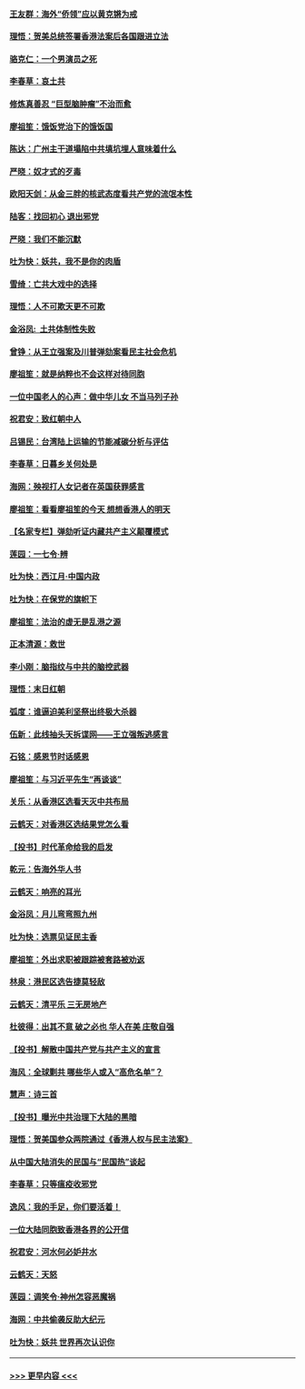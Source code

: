 #### [王友群：海外“侨领”应以黄克锵为戒](../pages/nsc993/n11706176.md?t=12080622) 
#### [理悟：贺美总统签署香港法案后各国跟进立法](../pages/nsc993/n11706853.md?t=12080622) 
#### [骆克仁：一个男演员之死](../pages/nsc993/n11706677.md?t=12080622) 
#### [李春草：哀土共](../pages/nsc993/n11706255.md?t=12080622) 
#### [修炼真善忍 “巨型脑肿瘤”不治而愈](../pages/nsc993/n11705340.md?t=12080622) 
#### [廖祖笙：饿饭党治下的饿饭国](../pages/nsc993/n11705085.md?t=12080622) 
#### [陈达：广州主干道塌陷中共填坑埋人意味着什么](../pages/nsc993/n11705046.md?t=12080622) 
#### [严晓：奴才式的歹毒](../pages/nsc993/n11704826.md?t=12080622) 
#### [欧阳天剑：从金三胖的核武态度看共产党的流氓本性](../pages/nsc993/n11702238.md?t=12080622) 
#### [陆客：找回初心 退出邪党](../pages/nsc993/n11702213.md?t=12080622) 
#### [严晓：我们不能沉默](../pages/nsc993/n11702110.md?t=12080622) 
#### [吐为快：妖共，我不是你的肉盾](../pages/nsc993/n11701366.md?t=12080622) 
#### [雪绮：亡共大戏中的选择](../pages/nsc993/n11699922.md?t=12080622) 
#### [理悟：人不可欺天更不可欺](../pages/nsc993/n11699657.md?t=12080622) 
#### [金浴凤:  土共体制性失败](../pages/nsc993/n11699361.md?t=12080622) 
#### [曾铮：从王立强案及川普弹劾案看民主社会危机](../pages/nsc993/n11699318.md?t=12080622) 
#### [廖祖笙：就是纳粹也不会这样对待同胞](../pages/nsc993/n11697658.md?t=12080622) 
#### [一位中国老人的心声：做中华儿女 不当马列子孙](../pages/nsc993/n11697525.md?t=12080622) 
#### [祝君安：致红朝中人](../pages/nsc993/n11697518.md?t=12080622) 
#### [吕锡民：台湾陆上运输的节能减碳分析与评估](../pages/nsc993/n11694983.md?t=12080622) 
#### [李春草：日暮乡关何处是](../pages/nsc993/n11694805.md?t=12080622) 
#### [海网：殃视打人女记者在英国获罪感言](../pages/nsc993/n11693832.md?t=12080622) 
#### [廖祖笙：看看廖祖笙的今天 想想香港人的明天](../pages/nsc993/n11693707.md?t=12080622) 
#### [【名家专栏】弹劾听证内藏共产主义颠覆模式](../pages/nsc993/n11693563.md?t=12080622) 
#### [莲园：一七令‧辨](../pages/nsc993/n11692558.md?t=12080622) 
#### [吐为快：西江月·中国内政](../pages/nsc993/n11692071.md?t=12080622) 
#### [吐为快：在保党的旗帜下](../pages/nsc993/n11691188.md?t=12080622) 
#### [廖祖笙：法治的虚无是乱港之源](../pages/nsc993/n11690605.md?t=12080622) 
#### [正本清源：救世](../pages/nsc993/n11689134.md?t=12080622) 
#### [李小刚：脑指纹与中共的脑控武器](../pages/nsc993/n11688900.md?t=12080622) 
#### [理悟：末日红朝](../pages/nsc993/n11688829.md?t=12080622) 
#### [弧度：谁逼迫美利坚祭出终极大杀器](../pages/nsc993/n11688735.md?t=12080622) 
#### [伍新：此线抽头天拆谍网——王立强叛逃感言](../pages/nsc993/n11687981.md?t=12080622) 
#### [石铭：感恩节时话感恩](../pages/nsc993/n11687568.md?t=12080622) 
#### [廖祖笙：与习近平先生“再谈谈”](../pages/nsc993/n11687005.md?t=12080622) 
#### [关乐：从香港区选看天灭中共布局](../pages/nsc993/n11686647.md?t=12080622) 
#### [云鹤天：对香港区选结果党怎么看](../pages/nsc993/n11686216.md?t=12080622) 
#### [【投书】时代革命给我的启发](../pages/nsc993/n11684287.md?t=12080622) 
#### [乾元：告海外华人书](../pages/nsc993/n11684044.md?t=12080622) 
#### [云鹤天：响亮的耳光](../pages/nsc993/n11684254.md?t=12080622) 
#### [金浴凤：月儿弯弯照九州](../pages/nsc993/n11684231.md?t=12080622) 
#### [吐为快：选票见证民主香](../pages/nsc993/n11684206.md?t=12080622) 
#### [廖祖笙：外出求职被跟踪被套路被劝返](../pages/nsc993/n11683874.md?t=12080622) 
#### [林泉：港民区选告捷莫轻敌](../pages/nsc993/n11683930.md?t=12080622) 
#### [云鹤天：清平乐 三无房地产](../pages/nsc993/n11681521.md?t=12080622) 
#### [杜彼得：出其不意 破之必也 华人在美 庄敬自强](../pages/nsc993/n11679554.md?t=12080622) 
#### [【投书】解散中国共产党与共产主义的宣言](../pages/nsc993/n11679177.md?t=12080622) 
#### [海风：全球剿共 哪些华人或入“高危名单”？](../pages/nsc993/n11678617.md?t=12080622) 
#### [慧声：诗三首](../pages/nsc993/n11678848.md?t=12080622) 
#### [【投书】曝光中共治理下大陆的黑暗](../pages/nsc993/n11678674.md?t=12080622) 
#### [理悟：贺美国参众两院通过《香港人权与民主法案》](../pages/nsc993/n11678104.md?t=12080622) 
#### [从中国大陆消失的民国与“民国热”谈起](../pages/nsc993/n11678075.md?t=12080622) 
#### [李春草：只等瘟疫收邪党](../pages/nsc993/n11677308.md?t=12080622) 
#### [逸风：我的手足，你们要活着！](../pages/nsc993/n11676352.md?t=12080622) 
#### [一位大陆同胞致香港各界的公开信](../pages/nsc993/n11675761.md?t=12080622) 
#### [祝君安：河水何必妒井水](../pages/nsc993/n11675746.md?t=12080622) 
#### [云鹤天：天怒](../pages/nsc993/n11675718.md?t=12080622) 
#### [莲园：调笑令‧神州怎容恶魔祸](../pages/nsc993/n11675648.md?t=12080622) 
#### [海网：中共偷袭反助大纪元](../pages/nsc993/n11673515.md?t=12080622) 
#### [吐为快：妖共 世界再次认识你](../pages/nsc993/n11673506.md?t=12080622) 

----
#### [ >>> 更早内容 <<< ](../indexes/nsc993-earlier.md)
